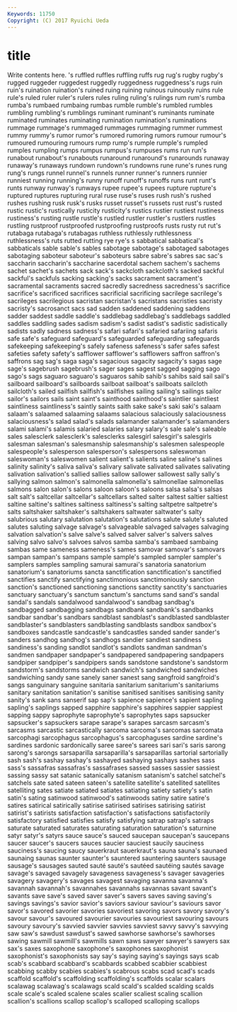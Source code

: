 ```yaml
---
Keywords: 11750 
Copyright: (C) 2017 Ryuichi Ueda
---
```


# title

Write contents here.
's ruffled ruffles ruffling ruffs rug rug's
rugby rugby's rugged ruggeder ruggedest ruggedly ruggedness ruggedness's rugs ruin
ruin's ruination ruination's ruined ruing ruining ruinous ruinously ruins rule
rule's ruled ruler ruler's rulers rules ruling ruling's rulings rum
rum's rumba rumba's rumbaed rumbaing rumbas rumble rumble's rumbled rumbles
rumbling rumbling's rumblings ruminant ruminant's ruminants ruminate ruminated ruminates ruminating
rumination rumination's ruminations rummage rummage's rummaged rummages rummaging rummer rummest
rummy rummy's rumor rumor's rumored rumoring rumors rumour rumour's rumoured
rumouring rumours rump rump's rumple rumple's rumpled rumples rumpling rumps
rumpus rumpus's rumpuses rums run run's runabout runabout's runabouts runaround
runaround's runarounds runaway runaway's runaways rundown rundown's rundowns rune rune's
runes rung rung's rungs runnel runnel's runnels runner runner's runners
runnier runniest running running's runny runoff runoff's runoffs runs runt
runt's runts runway runway's runways rupee rupee's rupees rupture rupture's
ruptured ruptures rupturing rural ruse ruse's ruses rush rush's rushed
rushes rushing rusk rusk's rusks russet russet's russets rust rust's
rusted rustic rustic's rustically rusticity rusticity's rustics rustier rustiest rustiness
rustiness's rusting rustle rustle's rustled rustler rustler's rustlers rustles rustling
rustproof rustproofed rustproofing rustproofs rusts rusty rut rut's rutabaga rutabaga's
rutabagas ruthless ruthlessly ruthlessness ruthlessness's ruts rutted rutting rye rye's
s sabbatical sabbatical's sabbaticals sable sable's sables sabotage sabotage's sabotaged
sabotages sabotaging saboteur saboteur's saboteurs sabre sabre's sabres sac sac's
saccharin saccharin's saccharine sacerdotal sachem sachem's sachems sachet sachet's sachets
sack sack's sackcloth sackcloth's sacked sackful sackful's sackfuls sacking sacking's
sacks sacrament sacrament's sacramental sacraments sacred sacredly sacredness sacredness's sacrifice
sacrifice's sacrificed sacrifices sacrificial sacrificing sacrilege sacrilege's sacrileges sacrilegious sacristan
sacristan's sacristans sacristies sacristy sacristy's sacrosanct sacs sad sadden saddened
saddening saddens sadder saddest saddle saddle's saddlebag saddlebag's saddlebags saddled
saddles saddling sades sadism sadism's sadist sadist's sadistic sadistically sadists
sadly sadness sadness's safari safari's safaried safariing safaris safe safe's
safeguard safeguard's safeguarded safeguarding safeguards safekeeping safekeeping's safely safeness safeness's
safer safes safest safeties safety safety's safflower safflower's safflowers saffron
saffron's saffrons sag sag's saga saga's sagacious sagacity sagacity's sagas
sage sage's sagebrush sagebrush's sager sages sagest sagged sagging sago
sago's sags saguaro saguaro's saguaros sahib sahib's sahibs said sail
sail's sailboard sailboard's sailboards sailboat sailboat's sailboats sailcloth sailcloth's sailed
sailfish sailfish's sailfishes sailing sailing's sailings sailor sailor's sailors sails
saint saint's sainthood sainthood's saintlier saintliest saintliness saintliness's saintly saints
saith sake sake's saki saki's salaam salaam's salaamed salaaming salaams
salacious salaciously salaciousness salaciousness's salad salad's salads salamander salamander's salamanders
salami salami's salamis salaried salaries salary salary's sale sale's saleable
sales salesclerk salesclerk's salesclerks salesgirl salesgirl's salesgirls salesman salesman's salesmanship
salesmanship's salesmen salespeople salespeople's salesperson salesperson's salespersons saleswoman saleswoman's saleswomen
salient salient's salients saline saline's salines salinity salinity's saliva saliva's
salivary salivate salivated salivates salivating salivation salivation's sallied sallies sallow
sallower sallowest sally sally's sallying salmon salmon's salmonella salmonella's salmonellae
salmonellas salmons salon salon's salons saloon saloon's saloons salsa salsa's
salsas salt salt's saltcellar saltcellar's saltcellars salted salter saltest saltier
saltiest saltine saltine's saltines saltiness saltiness's salting saltpetre saltpetre's salts
saltshaker saltshaker's saltshakers saltwater saltwater's salty salubrious salutary salutation salutation's
salutations salute salute's saluted salutes saluting salvage salvage's salvageable salvaged
salvages salvaging salvation salvation's salve salve's salved salver salver's salvers
salves salving salvo salvo's salvoes salvos samba samba's sambaed sambaing
sambas same sameness sameness's sames samovar samovar's samovars sampan sampan's
sampans sample sample's sampled sampler sampler's samplers samples sampling samurai
samurai's sanatoria sanatorium sanatorium's sanatoriums sancta sanctification sanctification's sanctified sanctifies
sanctify sanctifying sanctimonious sanctimoniously sanction sanction's sanctioned sanctioning sanctions sanctity
sanctity's sanctuaries sanctuary sanctuary's sanctum sanctum's sanctums sand sand's sandal
sandal's sandals sandalwood sandalwood's sandbag sandbag's sandbagged sandbagging sandbags sandbank
sandbank's sandbanks sandbar sandbar's sandbars sandblast sandblast's sandblasted sandblaster sandblaster's
sandblasters sandblasting sandblasts sandbox sandbox's sandboxes sandcastle sandcastle's sandcastles sanded
sander sander's sanders sandhog sandhog's sandhogs sandier sandiest sandiness sandiness's
sanding sandlot sandlot's sandlots sandman sandman's sandmen sandpaper sandpaper's sandpapered
sandpapering sandpapers sandpiper sandpiper's sandpipers sands sandstone sandstone's sandstorm sandstorm's
sandstorms sandwich sandwich's sandwiched sandwiches sandwiching sandy sane sanely saner
sanest sang sangfroid sangfroid's sangs sanguinary sanguine sanitaria sanitarium sanitarium's
sanitariums sanitary sanitation sanitation's sanitise sanitised sanitises sanitising sanity sanity's
sank sans sanserif sap sap's sapience sapience's sapient sapling sapling's
saplings sapped sapphire sapphire's sapphires sappier sappiest sapping sappy saprophyte
saprophyte's saprophytes saps sapsucker sapsucker's sapsuckers sarape sarape's sarapes sarcasm
sarcasm's sarcasms sarcastic sarcastically sarcoma sarcoma's sarcomas sarcomata sarcophagi sarcophagus
sarcophagus's sarcophaguses sardine sardine's sardines sardonic sardonically saree saree's sarees
sari sari's saris sarong sarong's sarongs sarsaparilla sarsaparilla's sarsaparillas sartorial
sartorially sash sash's sashay sashay's sashayed sashaying sashays sashes sass
sass's sassafras sassafras's sassafrases sassed sasses sassier sassiest sassing sassy
sat satanic satanically satanism satanism's satchel satchel's satchels sate sated
sateen sateen's satellite satellite's satellited satellites satelliting sates satiate satiated
satiates satiating satiety satiety's satin satin's sating satinwood satinwood's satinwoods
satiny satire satire's satires satirical satirically satirise satirised satirises satirising
satirist satirist's satirists satisfaction satisfaction's satisfactions satisfactorily satisfactory satisfied satisfies
satisfy satisfying satrap satrap's satraps saturate saturated saturates saturating saturation
saturation's saturnine satyr satyr's satyrs sauce sauce's sauced saucepan saucepan's
saucepans saucer saucer's saucers sauces saucier sauciest saucily sauciness sauciness's
saucing saucy sauerkraut sauerkraut's sauna sauna's saunaed saunaing saunas saunter
saunter's sauntered sauntering saunters sausage sausage's sausages sauted sauté sauté's
sautéed sautéing sautés savage savage's savaged savagely savageness savageness's savager
savageries savagery savagery's savages savagest savaging savanna savanna's savannah savannah's
savannahes savannahs savannas savant savant's savants save save's saved saver
saver's savers saves saving saving's savings savings's savior savior's saviors
saviour saviour's saviours savor savor's savored savorier savories savoriest savoring
savors savory savory's savour savour's savoured savourier savouries savouriest savouring
savours savoury savoury's savvied savvier savvies savviest savvy savvy's savvying
saw saw's sawdust sawdust's sawed sawhorse sawhorse's sawhorses sawing sawmill
sawmill's sawmills sawn saws sawyer sawyer's sawyers sax sax's saxes
saxophone saxophone's saxophones saxophonist saxophonist's saxophonists say say's saying saying's
sayings says scab scab's scabbard scabbard's scabbards scabbed scabbier scabbiest
scabbing scabby scabies scabies's scabrous scabs scad scad's scads scaffold
scaffold's scaffolding scaffolding's scaffolds scalar scalars scalawag scalawag's scalawags scald
scald's scalded scalding scalds scale scale's scaled scalene scales scalier
scaliest scaling scallion scallion's scallions scallop scallop's scalloped scalloping scallops
